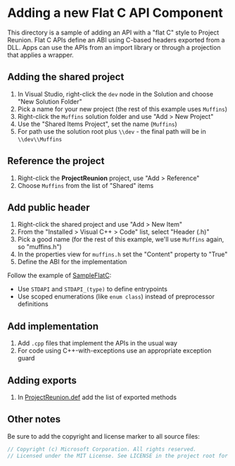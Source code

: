 # Adding a new Flat C API Component

This directory is a sample of adding an API with a "flat C" style to Project Reunion.
Flat C APIs define an ABI using C-based headers exported from a DLL. Apps can use the
APIs from an import library or through a projection that applies a wrapper.

## Adding the shared project

1. In Visual Studio, right-click the `dev` node in the Solution and choose "New Solution Folder"
2. Pick a name for your new project (the rest of this example uses `Muffins`)
3. Right-click the `Muffins` solution folder and use "Add > New Project"
4. Use the "Shared Items Project", set the name (`Muffins`)
4. For path use the solution root plus `\\dev` - the final path will be in `\\dev\\Muffins`

## Reference the project

1. Right-click the **ProjectReunion** project, use "Add > Reference"
2. Choose `Muffins` from the list of "Shared" items

## Add public header

1. Right-click the shared project and use "Add > New Item"
2. From the "Installed > Visual C++ > Code" list, select "Header (.h)"
3. Pick a good name (for the rest of this example, we'll use `Muffins` again, so "muffins.h")
4. In the properties view for `muffins.h` set the "Content" property to "True"
5. Define the ABI for the implementation

Follow the example of [SampleFlatC](./SampleFlatC.h):

* Use `STDAPI` and `STDAPI_(type)` to define entrypoints
* Use scoped enumerations (like `enum class`) instead of preprocessor definitions

## Add implementation

1. Add `.cpp` files that implement the APIs in the usual way
2. For code using C++-with-exceptions use an appropriate exception guard

## Adding exports

1. In [ProjectReunion.def](../dll/ProjectReunion.def) add the list of exported methods

## Other notes

Be sure to add the copyright and license marker to all source files:

```c++
// Copyright (c) Microsoft Corporation. All rights reserved.
// Licensed under the MIT License. See LICENSE in the project root for license information.
```